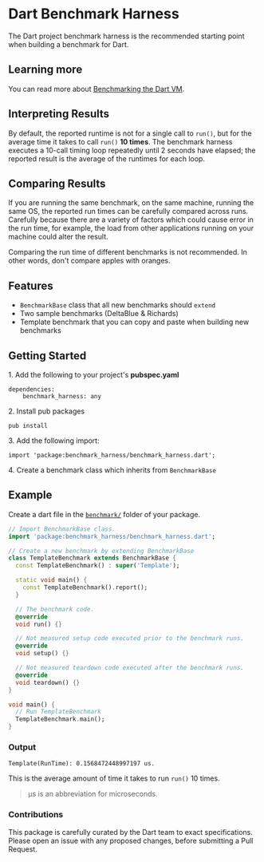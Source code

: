 # Dart Benchmark Harness

The Dart project benchmark harness is the recommended starting point when building a benchmark for Dart.

## Learning more

You can read more about [Benchmarking the Dart VM](https://www.dartlang.org/articles/server/benchmarking/).

## Interpreting Results

By default, the reported runtime is not for a single call to `run()`, but for
the average time it takes to call `run()` __10 times__. The
benchmark harness executes a 10-call timing loop repeatedly until 2 seconds
have elapsed; the reported result is the average of the runtimes for each
loop.

## Comparing Results

If you are running the same benchmark, on the same machine, running the same OS,
the reported run times can be carefully compared across runs.
Carefully because there are a variety of factors which
could cause error in the run time, for example, the load from
other applications running on your machine could alter the result.

Comparing the run time of different benchmarks is not recommended. 
In other words, don't compare apples with oranges.

## Features

* `BenchmarkBase` class that all new benchmarks should `extend`
* Two sample benchmarks (DeltaBlue & Richards)
* Template benchmark that you can copy and paste when building new benchmarks

## Getting Started

1\. Add the following to your project's **pubspec.yaml**

```
dependencies:
    benchmark_harness: any
```

2\. Install pub packages

```
pub install
```

3\. Add the following import:

```
import 'package:benchmark_harness/benchmark_harness.dart';
```

4\. Create a benchmark class which inherits from `BenchmarkBase`

## Example

Create a dart file in the [`benchmark/`](https://www.dartlang.org/tools/pub/package-layout#tests-and-benchmarks)
folder of your package.

```dart
// Import BenchmarkBase class.
import 'package:benchmark_harness/benchmark_harness.dart';

// Create a new benchmark by extending BenchmarkBase
class TemplateBenchmark extends BenchmarkBase {
  const TemplateBenchmark() : super('Template');

  static void main() {
    const TemplateBenchmark().report();
  }

  // The benchmark code.
  @override
  void run() {}

  // Not measured setup code executed prior to the benchmark runs.
  @override
  void setup() {}

  // Not measured teardown code executed after the benchmark runs.
  @override
  void teardown() {}
}

void main() {
  // Run TemplateBenchmark
  TemplateBenchmark.main();
}
```

### Output
```
Template(RunTime): 0.1568472448997197 us.
```
This is the average amount of time it takes to run `run()` 10 times.
> µs is an abbreviation for microseconds.

### Contributions

This package is carefully curated by the Dart team to exact specifications. Please open an issue with any proposed changes, before submitting a Pull Request.
